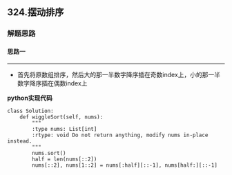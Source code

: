 ## 324.摆动排序
### 解题思路
#### 思路一
****
- 首先将原数组排序，然后大的那一半数字降序插在奇数index上，小的那一半数字降序插在偶数index上

**python实现代码**
```
class Solution:
    def wiggleSort(self, nums):
        """
        :type nums: List[int]
        :rtype: void Do not return anything, modify nums in-place instead.
        """
        nums.sort()
        half = len(nums[::2])
        nums[::2], nums[1::2] = nums[:half][::-1], nums[half:][::-1]

```

